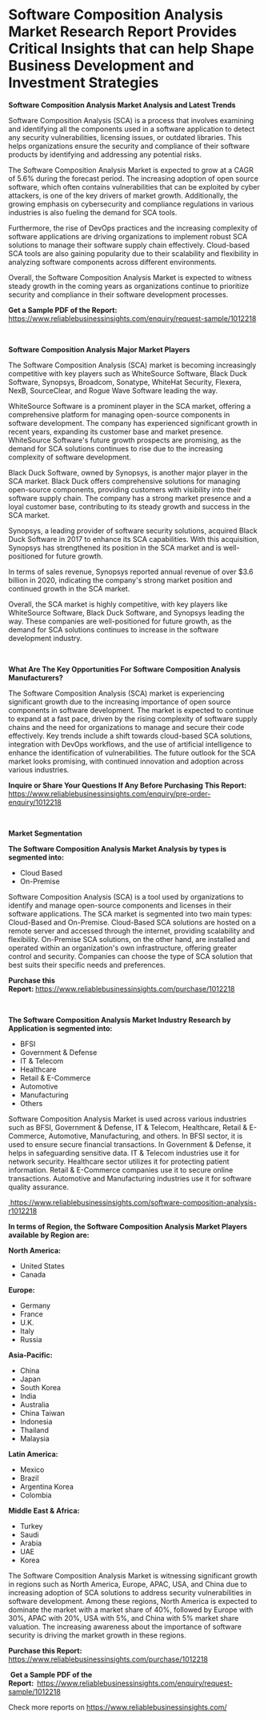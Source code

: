 <p><h1>Software Composition Analysis Market Research Report Provides Critical Insights that can help Shape Business Development and Investment Strategies</h1></p><p><strong>Software Composition Analysis Market Analysis and Latest Trends</strong></p>
<p><p>Software Composition Analysis (SCA) is a process that involves examining and identifying all the components used in a software application to detect any security vulnerabilities, licensing issues, or outdated libraries. This helps organizations ensure the security and compliance of their software products by identifying and addressing any potential risks.</p><p>The Software Composition Analysis Market is expected to grow at a CAGR of 5.6% during the forecast period. The increasing adoption of open source software, which often contains vulnerabilities that can be exploited by cyber attackers, is one of the key drivers of market growth. Additionally, the growing emphasis on cybersecurity and compliance regulations in various industries is also fueling the demand for SCA tools.</p><p>Furthermore, the rise of DevOps practices and the increasing complexity of software applications are driving organizations to implement robust SCA solutions to manage their software supply chain effectively. Cloud-based SCA tools are also gaining popularity due to their scalability and flexibility in analyzing software components across different environments.</p><p>Overall, the Software Composition Analysis Market is expected to witness steady growth in the coming years as organizations continue to prioritize security and compliance in their software development processes.</p></p>
<p><strong>Get a Sample PDF of the Report:&nbsp;</strong> <a href="https://www.reliablebusinessinsights.com/enquiry/request-sample/1012218">https://www.reliablebusinessinsights.com/enquiry/request-sample/1012218</a></p>
<p>&nbsp;</p>
<p><strong>Software Composition Analysis Major Market Players</strong></p>
<p><p>The Software Composition Analysis (SCA) market is becoming increasingly competitive with key players such as WhiteSource Software, Black Duck Software, Synopsys, Broadcom, Sonatype, WhiteHat Security, Flexera, NexB, SourceClear, and Rogue Wave Software leading the way.</p><p>WhiteSource Software is a prominent player in the SCA market, offering a comprehensive platform for managing open-source components in software development. The company has experienced significant growth in recent years, expanding its customer base and market presence. WhiteSource Software's future growth prospects are promising, as the demand for SCA solutions continues to rise due to the increasing complexity of software development.</p><p>Black Duck Software, owned by Synopsys, is another major player in the SCA market. Black Duck offers comprehensive solutions for managing open-source components, providing customers with visibility into their software supply chain. The company has a strong market presence and a loyal customer base, contributing to its steady growth and success in the SCA market.</p><p>Synopsys, a leading provider of software security solutions, acquired Black Duck Software in 2017 to enhance its SCA capabilities. With this acquisition, Synopsys has strengthened its position in the SCA market and is well-positioned for future growth.</p><p>In terms of sales revenue, Synopsys reported annual revenue of over $3.6 billion in 2020, indicating the company's strong market position and continued growth in the SCA market.</p><p>Overall, the SCA market is highly competitive, with key players like WhiteSource Software, Black Duck Software, and Synopsys leading the way. These companies are well-positioned for future growth, as the demand for SCA solutions continues to increase in the software development industry.</p></p>
<p>&nbsp;</p>
<p><strong>What Are The Key Opportunities For Software Composition Analysis Manufacturers?</strong></p>
<p><p>The Software Composition Analysis (SCA) market is experiencing significant growth due to the increasing importance of open source components in software development. The market is expected to continue to expand at a fast pace, driven by the rising complexity of software supply chains and the need for organizations to manage and secure their code effectively. Key trends include a shift towards cloud-based SCA solutions, integration with DevOps workflows, and the use of artificial intelligence to enhance the identification of vulnerabilities. The future outlook for the SCA market looks promising, with continued innovation and adoption across various industries.</p></p>
<p><strong>Inquire or Share Your Questions If Any Before Purchasing This Report:</strong> <a href="https://www.reliablebusinessinsights.com/enquiry/pre-order-enquiry/1012218">https://www.reliablebusinessinsights.com/enquiry/pre-order-enquiry/1012218</a></p>
<p>&nbsp;</p>
<p><strong>Market Segmentation</strong></p>
<p><strong>The Software Composition Analysis Market Analysis by types is segmented into:</strong></p>
<p><ul><li>Cloud Based</li><li>On-Premise</li></ul></p>
<p><p>Software Composition Analysis (SCA) is a tool used by organizations to identify and manage open-source components and licenses in their software applications. The SCA market is segmented into two main types: Cloud-Based and On-Premise. Cloud-Based SCA solutions are hosted on a remote server and accessed through the internet, providing scalability and flexibility. On-Premise SCA solutions, on the other hand, are installed and operated within an organization's own infrastructure, offering greater control and security. Companies can choose the type of SCA solution that best suits their specific needs and preferences.</p></p>
<p><strong>Purchase this Report:&nbsp;</strong><a href="https://www.reliablebusinessinsights.com/purchase/1012218">https://www.reliablebusinessinsights.com/purchase/1012218</a></p>
<p>&nbsp;</p>
<p><strong>The Software Composition Analysis Market Industry Research by Application is segmented into:</strong></p>
<p><ul><li>BFSI</li><li>Government & Defense</li><li>IT & Telecom</li><li>Healthcare</li><li>Retail & E-Commerce</li><li>Automotive</li><li>Manufacturing</li><li>Others</li></ul></p>
<p><p>Software Composition Analysis Market is used across various industries such as BFSI, Government & Defense, IT & Telecom, Healthcare, Retail & E-Commerce, Automotive, Manufacturing, and others. In BFSI sector, it is used to ensure secure financial transactions. In Government & Defense, it helps in safeguarding sensitive data. IT & Telecom industries use it for network security. Healthcare sector utilizes it for protecting patient information. Retail & E-Commerce companies use it to secure online transactions. Automotive and Manufacturing industries use it for software quality assurance.</p></p>
<p><a href="https://www.reliablebusinessinsights.com/software-composition-analysis-r1012218">&nbsp;https://www.reliablebusinessinsights.com/software-composition-analysis-r1012218</a></p>
<p><strong>In terms of Region, the Software Composition Analysis Market Players available by Region are:</strong></p>
<p>
    <p> <strong> North America: </strong>
        <ul>
            <li>United States</li>
            <li>Canada</li>
        </ul>
        </p> 
    <p> <strong> Europe: </strong>
        <ul>
            <li>Germany</li>
            <li>France</li>
            <li>U.K.</li>
            <li>Italy</li>
            <li>Russia</li>
        </ul>
        </p> 
    <p> <strong> Asia-Pacific: </strong>
        <ul>
            <li>China</li>
            <li>Japan</li>
            <li>South Korea</li>
            <li>India</li>
            <li>Australia</li>
            <li>China Taiwan</li>
            <li>Indonesia</li>
            <li>Thailand</li>
            <li>Malaysia</li>
        </ul>
        </p> 
    <p> <strong> Latin America: </strong>
        <ul>
            <li>Mexico</li>
            <li>Brazil</li>
            <li>Argentina Korea</li>
            <li>Colombia</li>
        </ul>
        </p> 
    <p> <strong> Middle East & Africa: </strong>
        <ul>
            <li>Turkey</li>
            <li>Saudi</li>
            <li>Arabia</li>
            <li>UAE</li>
            <li>Korea</li>
        </ul>
    </p>
    </p>
<p><p>The Software Composition Analysis Market is witnessing significant growth in regions such as North America, Europe, APAC, USA, and China due to increasing adoption of SCA solutions to address security vulnerabilities in software development. Among these regions, North America is expected to dominate the market with a market share of 40%, followed by Europe with 30%, APAC with 20%, USA with 5%, and China with 5% market share valuation. The increasing awareness about the importance of software security is driving the market growth in these regions.</p></p>
<p><strong>Purchase this Report: </strong><a href="https://www.reliablebusinessinsights.com/purchase/1012218">https://www.reliablebusinessinsights.com/purchase/1012218</a></p>
<p>&nbsp;<strong>Get a Sample PDF of the Report:&nbsp;&nbsp;</strong><a href="https://www.reliablebusinessinsights.com/enquiry/request-sample/1012218">https://www.reliablebusinessinsights.com/enquiry/request-sample/1012218</a></p>
<p><strong></strong></p>
<p>Check more reports on <a href="https://www.reliablebusinessinsights.com/">https://www.reliablebusinessinsights.com/</a></p>